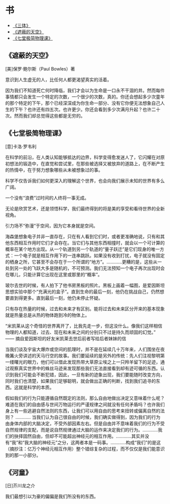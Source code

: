 # 书

- [《三体》](./3t.md)
- [《遮蔽的天空》](#遮蔽的天空)
- [《七堂极简物理课》](#七堂极简物理课)

## 《遮蔽的天空》

[美]保罗·鲍尔斯（Paul Bowles）著

意识到人生虚无的人，比任何人都更渴望真实的活着。

因为我们不知道死亡何时降临，我们才会以为生命是一口永不干涸的井。然而每件事情都只会发生一个特定的次数，一个很少的次数，真的。你还会想起多少次童年的那个特定的下午，那个已经深深成为你生命一部分、没有它你便无法想象自己人生的下午？也许还有四五次。也许更少。你还会看到多少次满月升起？也许二十次。然而我们却总觉得这些都是无穷的。

## 《七堂极简物理课》

[意]卡洛·罗韦利

在科学的前沿，在人类认知能够抵达的边界，科学变得愈发迷人了，它闪耀在对原初想法的锻造中，在直觉和尝试里，在那些被选择又被放弃的道路上，在不断产生的热情中，在于努力想象哪些从未被想象过的事。

科学不仅告诉我们如何更深入的理解这个世界，也会向我们展示未知的世界有多么广阔。

一个没有“浪费”过时间的人终将一事无成。

无论是欣赏艺术，还是领悟科学，我们最终得到的将是美的享受和看待世界的全新视角。

引力场不“弥漫”于空间，因为它本身就是空间。

海森堡想象电子并非一直存在，只在有人看到它们时，或者更准确地说，只有和其他东西相互作用时它们才会存在。当它们与其他东西相撞时，就会以一个可计算的概率在某个地方出现。从一个轨道到另一个轨道的“量子跃迁”是它们现身的唯一方式：一个电子就是相互作用下的一连串跳跃。如果没有收到打扰，电子就没有固定的栖身之所，它甚至不会存在于一个所谓的“地方”。…………更糟的是，这些从一处到另一处的飞跃大多是随机的，不可预测。我们无法预知一个电子再次出现时会在哪儿，只能计算它出现在这里或那里的“概率”。

玻尔去世的时候，有人拍下了他书房黑板的照片。黑板上画着一幅图，是爱因斯坦思想实验中那个“充满光的盒子”。直到生命的最后一刻，他仍在挑战自己，仍然想要直到得更多。直到最后一刻，他仍未停止怀疑。

只有存在热量的时候，过去和未来才有区别。能将过去和未来区分开来的基本现象就是热量总是从热的物体跑到冷的物体上。

“米凯莱从这个奇怪的世界离开了，比我先走一步，但这没什么。像我们这样相信物理的人都知道，过去、现在和未来之间的分别只不过是持久而顽固的幻觉。”  —— 摘自爱因斯坦的好友米凯莱去世后前者写给后者妹妹的信

当我们谈及宇宙大爆炸或空间的肌理时，并不是在延续几十万年来，人们围坐在夜晚篝火旁讲述的天马行空的故事。我们要延续的是另外的传统：先人们注视黎明第一缕曙光的眼力，他们可以借此发现热带大草原尘埃之上一只羚羊留下的足迹，通过观察真实世界中的蛛丝马迹来发现那些我们无法直接看到却有迹可循的东西。认识到我们可能会不断犯错，因此，一旦有新的迹象出现，我们要能随时改变方向，同时我们也清楚，如果我们足够聪明，就会做出正确的判断，找到我们追寻的东西。这就是科学的本质。

假如我们的行为只能遵循自然既定的法则，那么自由地做出决定又意味着什么呢？难道在我们的自由感与世间万物运行的严谨规律之间就没有任何矛盾吗？也许我们身上有一些逃避自然法则的东西，让我们可以用自由的思考来扭转或偏离自然的法则？
…………
当我们认为自己很自由的时候，我们确实做得到，因为我们的行为由身体内部的大脑决定，不受外部因素左右。但是自由并不意味着我们的行为不受自然规律的支配，而是说自然规律通过大脑的运作来决定我们的行为。…………我们的抉择固然自由，但却不可能超出神经元的相互作用。…………其实并没有“我”和“我大脑的神经元”之分，这两者本是一码事。…………构成“我们”的是这（摘抄注：亿万个神经元相互作用）整个错综复杂的过程，而不仅仅是我们能意识到的那一小部分。


## 《河童》

[日]芥川龙之介

我们最想引以为豪的偏偏是我们所没有的东西。
